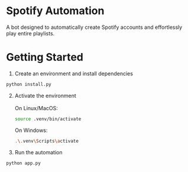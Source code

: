 # Spotify Automation  

A bot designed to automatically create Spotify accounts and effortlessly play entire playlists.  

# Getting Started  

1. Create an environment and install dependencies  
```bash
python install.py
```  

2. Activate the environment <br /> <br />
   On Linux/MacOS:
   ```bash
   source .venv/bin/activate
   ```
   On Windows:
   ```bash
   .\.venv\Scripts\activate
   ```  
3. Run the automation  
```bash
python app.py
```
